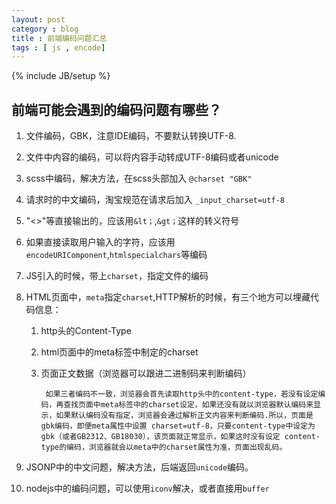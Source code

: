 ```yaml
---
layout: post
category : blog
title : 前端编码问题汇总
tags : [ js , encode]
---
```

{% include JB/setup %}

## 前端可能会遇到的编码问题有哪些？

1. 文件编码，GBK，注意IDE编码，不要默认转换UTF-8.
1. 文件中内容的编码，可以将内容手动转成UTF-8编码或者unicode
1. scss中编码，解决方法，在scss头部加入 `@charset "GBK"`
1. 请求时的中文编码，淘宝规范在请求后加入 `_input_charset=utf-8`
1. "<>"等直接输出的，应该用`&lt；`,`&gt；`这样的转义符号
1. 如果直接读取用户输入的字符，应该用`encodeURIComponent`,`htmlspecialchars`等编码
1. JS引入的时候，带上`charset`，指定文件的编码
1. HTML页面中，`meta`指定`charset`,HTTP解析的时候，有三个地方可以埋藏代码信息：
	
	1. http头的Content-Type
	1. html页面中的meta标签中制定的charset
	1. 页面正文数据（浏览器可以跟进二进制码来判断编码）
	
			如果三者编码不一致，浏览器会首先读取http头中的content-type，若没有设定编码，再查找页面中meta标签中的charset设定，如果还没有就以浏览器默认编码来显示，如果默认编码没有指定，浏览器会通过解析正文内容来判断编码.所以，页面是gbk编码，即便meta属性中设置 charset=utf-8，只要content-type中设定为gbk（或者GB2312、GB18030），该页面就正常显示，如果这时没有设定 content-type的编码，浏览器就会以meta中的charset属性为准，页面出现乱码。
		
		
1. JSONP中的中文问题，解决方法，后端返回`unicode`编码。
1. nodejs中的编码问题，可以使用`iconv`解决，或者直接用`buffer`

